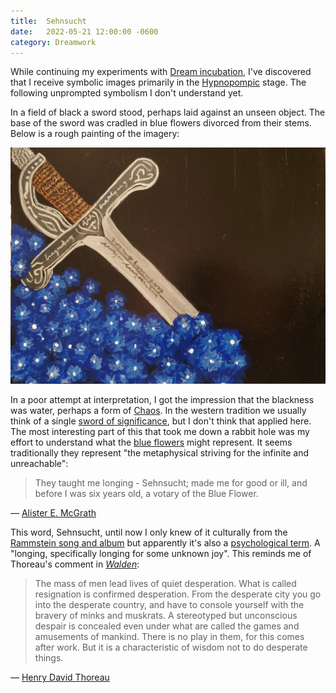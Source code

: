 ```yaml
---
title:  Sehnsucht
date:   2022-05-21 12:00:00 -0600
category: Dreamwork
---
```


While continuing my experiments with [Dream incubation](https://en.wikipedia.org/wiki/Dream_incubation), I've
discovered that I receive symbolic images primarily in the [Hypnopompic](https://en.wikipedia.org/wiki/Hypnopompic)
stage. The following unprompted symbolism I don't understand yet.

In a field of black a sword stood, perhaps laid against an unseen object. The base of the sword was cradled in blue flowers divorced from their stems. Below is a rough painting of the imagery:

![Sword in blue flowers](/media-library/dreamwork/sword-blue-flowers.jpg)

In a poor attempt at interpretation, I got the impression that the blackness was water, perhaps a form of
[Chaos](https://en.wikipedia.org/wiki/Chaos_(cosmogony)#Biblical_tradition). In the western tradition we
usually think of a single [sword of significance](https://en.m.wikipedia.org/wiki/Excalibur), but I don't
think that applied here. The most interesting part of this that took me down a rabbit hole was my effort
to understand what the [blue flowers](https://en.wikipedia.org/wiki/Blue_flower) might represent. It seems
traditionally they represent "the metaphysical striving for the infinite and unreachable":

> They taught me longing - Sehnsucht; made me for good or ill,
> and before I was six years old, a votary of the Blue Flower.

&mdash; [Alister E. McGrath](https://en.wikipedia.org/wiki/Alister_McGrath)

This word, Sehnsucht, until now I only knew of it culturally from the
[Rammstein song and album](https://en.wikipedia.org/wiki/Sehnsucht_(Rammstein_album))
but apparently it's also a [psychological term](https://en.wikipedia.org/wiki/Sehnsucht).
A "longing, specifically longing for some unknown joy". This reminds me of Thoreau's comment
in *[Walden](https://en.wikipedia.org/wiki/Walden)*:

> The mass of men lead lives of quiet desperation. What is called resignation is confirmed desperation.
> From the desperate city you go into the desperate country, and have to console yourself with the
> bravery of minks and muskrats. A stereotyped but unconscious despair is concealed even under what
> are called the games and amusements of mankind. There is no play in them, for this comes after work.
> But it is a characteristic of wisdom not to do desperate things.

&mdash; [Henry David Thoreau](https://en.wikipedia.org/wiki/Henry_David_Thoreau)
